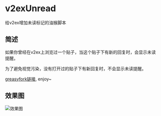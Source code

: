 # v2exUnread
给v2ex增加未读标记的油猴脚本

## 简述

如果你曾经在v2ex上浏览过一个贴子，当这个贴子下有新的回复时，会显示未读提醒。

为了避免视觉污染，没有打开过的贴子下有新回复时，不会显示未读提醒。

[greasyfork链接](https://greasyfork.org/en/scripts/411724-v2ex-unread), enjoy~


## 效果图

![效果图](https://i.loli.net/2020/09/22/L87HiSGeuNw5fRr.png)
